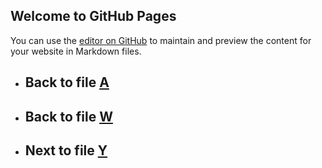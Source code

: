 ## Welcome to GitHub Pages

You can use the [editor on GitHub](https://github.com/samuelbetio/alphabet.file/edit/master/A/B/C/D/E/F/G/H/I/J/K/L/M/N/O/P/Q/R/S/T/U/V/W/X/README.md) to maintain and preview the content for your website in Markdown files.

- ## **Back** to file [A](../../../../../../../../../../../../../../../../../../../../../../../../README.md)

- ## **Back** to file [W](../README.md)
- ## **Next** to file [Y](Y/)

